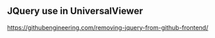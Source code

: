 ## JQuery use in UniversalViewer

https://githubengineering.com/removing-jquery-from-github-frontend/
